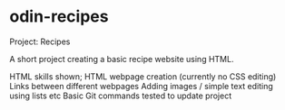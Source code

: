 # odin-recipes
Project: Recipes

A short project creating a basic recipe website using HTML.

HTML skills shown;
HTML webpage creation (currently no CSS editing)
Links between different webpages
Adding images / simple text editing using lists etc
Basic Git commands tested to update project